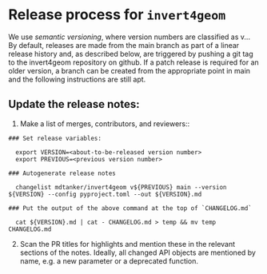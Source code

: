 # Release process for `invert4geom`

We use *semantic versioning*, where version numbers are classified
as v<major>.<minor>.<patch>.  By default, releases are made from the main
branch as part of a linear release history and, as described below, are
triggered by pushing a git tag to the invert4geom repository on github.  If
a patch release is required for an older version, a branch can be created from
the appropriate point in main and the following instructions are still apt.

## Update the release notes:

  1. Make a list of merges, contributors, and reviewers::

    ### Set release variables:

      export VERSION=<about-to-be-released version number>
      export PREVIOUS=<previous version number>

    ### Autogenerate release notes

      changelist mdtanker/invert4geom v${PREVIOUS} main --version ${VERSION} --config pyproject.toml --out ${VERSION}.md

    ### Put the output of the above command at the top of `CHANGELOG.md`

      cat ${VERSION}.md | cat - CHANGELOG.md > temp && mv temp CHANGELOG.md


  2. Scan the PR titles for highlights and mention these in the
     relevant sections of the notes.
     Ideally, all changed API objects are mentioned by name,
     e.g. a new parameter or a deprecated function.
